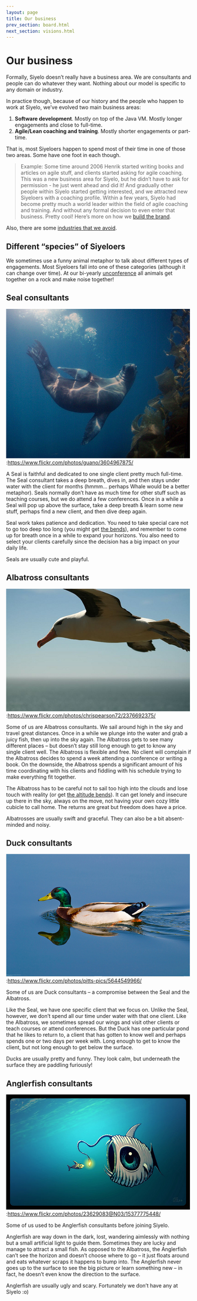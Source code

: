 ```yaml
---
layout: page
title: Our business
prev_section: board.html
next_section: visions.html
---
```


# Our business

Formally, Siyelo doesn’t really have a business area. We are consultants
and people can do whatever they want. Nothing about our model is
specific to any domain or industry.

In practice though, because of our history and the people who happen to
work at Siyelo, we’ve evolved two main business areas:

1.  **Software development**. Mostly on top of the Java VM. Mostly
    longer engagements and close to full-time.
2.  **Agile/Lean coaching and training**. Mostly shorter engagements
    or part-time.

That is, most Siyeloers happen to spend most of their time in one of
those two areas. Some have one foot in each though.

> Example: Some time around 2006 Henrik started writing books and
> articles on agile stuff, and clients started asking for agile
> coaching. This was a new business area for Siyelo, but he didn’t have
> to ask for permission - he just went ahead and did it! And gradually
> other people within Siyelo started getting interested, and we
> attracted new Siyeloers with a coaching profile. Within a few years,
> Siyelo had become pretty much a world leader within the field of agile
> coaching and training. And without any formal decision to even enter
> that business. Pretty cool! Here’s more on how we [build the
> brand](brand-building.html).

Also, there are some [industries that we
avoid](industries-that-we-avoid.html).

## Different “species” of Siyeloers

We sometimes use a funny animal metaphor to talk about different types
of engagements. Most Siyeloers fall into one of these categories
(although it can change over time). At our bi-yearly
[unconference](unconference.html) all animals get together on a rock and
make noise together!

## Seal consultants

![Seal consultant](/assets/crisp/seal-500.jpg "Seal consultant"):https://www.flickr.com/photos/guano/3604967875/

A Seal is faithful and dedicated to one single client pretty much
full-time. The Seal consultant takes a deep breath, dives in, and then
stays under water with the client for months (hmmm… perhaps Whale would
be a better metaphor). Seals normally don’t have as much time for other
stuff such as teaching courses, but we do attend a few conferences. Once
in a while a Seal will pop up above the surface, take a deep breath &
learn some new stuff, perhaps find a new client, and then dive deep
again.

Seal work takes patience and dedication. You need to take special care
not to go too deep too long (you might get [the
bends](https://en.wikipedia.org/wiki/Decompression_sickness)), and
remember to come up for breath once in a while to expand your horizons.
You also need to select your clients carefully since the decision has a
big impact on your daily life.

Seals are usually cute and playful.

## Albatross consultants

![Albatross consultant](/assets/crisp/albatross-500.jpg "Albatross consultant"):https://www.flickr.com/photos/chrispearson72/2376692375/

Some of us are Albatross consultants. We sail around high in the sky and
travel great distances. Once in a while we plunge into the water and
grab a juicy fish, then up into the sky again. The Albatross gets to see
many different places – but doesn’t stay still long enough to get to
know any single client well. The Albatross is flexible and free. No
client will complain if the Albatross decides to spend a week attending
a conference or writing a book. On the downside, the Albatross spends a
significant amount of his time coordinating with his clients and
fiddling with his schedule trying to make everything fit together.

The Albatross has to be careful not to sail too high into the clouds and
lose touch with reality (or get [the altitude
bends](https://en.wikipedia.org/wiki/Altitude_sickness)). It can get
lonely and insecure up there in the sky, always on the move, not having
your own cozy little cubicle to call home. The returns are great but
freedom does have a price.

Albatrosses are usually swift and graceful. They can also be a bit
absent-minded and noisy.

## Duck consultants

![Duck consultant](/assets/crisp/duck-500.jpg "Duck consultant"):https://www.flickr.com/photos/pitts-pics/5644549966/

Some of us are Duck consultants – a compromise between the Seal and the
Albatross.

Like the Seal, we have one specific client that we focus on. Unlike the
Seal, however, we don’t spend all our time under water with that one
client. Like the Albatross, we sometimes spread our wings and visit
other clients or teach courses or attend conferences. But the Duck has
one particular pond that he likes to return to, a client that has gotten
to know well and perhaps spends one or two days per week with. Long
enough to get to know the client, but not long enough to get below the
surface.

Ducks are usually pretty and funny. They look calm, but underneath the
surface they are paddling furiously!

## Anglerfish consultants

![Anglerfish consultant](/assets/crisp/anglerfish-500.jpg "Anglerfish consultant"):https://www.flickr.com/photos/23629083@N03/15377775448/

Some of us used to be Anglerfish consultants before joining Siyelo.

Anglerfish are way down in the dark, lost, wandering aimlessly with
nothing but a small artificial light to guide them. Sometimes they are
lucky and manage to attract a small fish. As opposed to the Albatross,
the Anglerfish can’t see the horizon and doesn’t choose where to go – it
just floats around and eats whatever scraps it happens to bump into. The
Anglerfish never goes up to the surface to see the big picture or learn
something new – in fact, he doesn’t even know the direction to the
surface.

Anglerfish are usually ugly and scary. Fortunately we don’t have any at
Siyelo :o)
